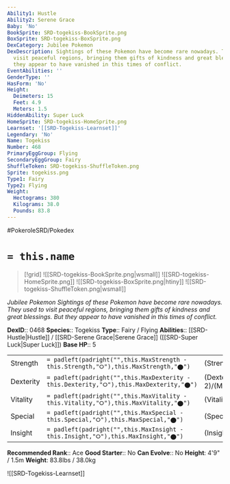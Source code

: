 ```yaml
---
Ability1: Hustle
Ability2: Serene Grace
Baby: 'No'
BookSprite: SRD-togekiss-BookSprite.png
BoxSprite: SRD-togekiss-BoxSprite.png
DexCategory: Jubilee Pokemon
DexDescription: Sightings of these Pokemon have become rare nowadays. They used to
  visit peaceful regions, bringing them gifts of kindness and great blessings. But
  they appear to have vanished in this times of conflict.
EventAbilities: ''
GenderType: ''
HasForm: 'No'
Height:
  Deimeters: 15
  Feet: 4.9
  Meters: 1.5
HiddenAbility: Super Luck
HomeSprite: SRD-togekiss-HomeSprite.png
Learnset: '[[SRD-Togekiss-Learnset]]'
Legendary: 'No'
Name: Togekiss
Number: 468
PrimaryEggGroup: Flying
SecondaryEggGroup: Fairy
ShuffleToken: SRD-togekiss-ShuffleToken.png
Sprite: togekiss.png
Type1: Fairy
Type2: Flying
Weight:
  Hectograms: 380
  Kilograms: 38.0
  Pounds: 83.8
---
```


#PokeroleSRD/Pokedex

# `= this.name`

> [!grid]
> ![[SRD-togekiss-BookSprite.png|wsmall]]
> ![[SRD-togekiss-HomeSprite.png]]
> ![[SRD-togekiss-BoxSprite.png|htiny]]
> ![[SRD-togekiss-ShuffleToken.png|wsmall]]


*Jubilee Pokemon*
*Sightings of these Pokemon have become rare nowadays. They used to visit peaceful regions, bringing them gifts of kindness and great blessings. But they appear to have vanished in this times of conflict.*

**DexID**:: 0468
**Species**:: Togekiss
**Type**:: Fairy / Flying
**Abilities**:: [[SRD-Hustle|Hustle]] / [[SRD-Serene Grace|Serene Grace]] ([[SRD-Super Luck|Super Luck]])
**Base HP**:: 5

|           |                                                                                        |                                          |
| --------- | -------------------------------------------------------------------------------------- | ---------------------------------------- |
| Strength  | `= padleft(padright("",this.MaxStrength - this.Strength,"⭘"),this.MaxStrength,"⬤")`    | (Strength::2)/(MaxStrength::4)   |
| Dexterity | `= padleft(padright("",this.MaxDexterity - this.Dexterity,"⭘"),this.MaxDexterity,"⬤")` | (Dexterity:: 2)/(MaxDexterity::5) |
| Vitality  | `= padleft(padright("",this.MaxVitality - this.Vitality,"⭘"),this.MaxVitality,"⬤")`    | (Vitality::3)/(MaxVitality::6)   |
| Special   | `= padleft(padright("",this.MaxSpecial - this.Special,"⭘"),this.MaxSpecial,"⬤")`       | (Special::3)/(MaxSpecial::7)     |
| Insight   | `= padleft(padright("",this.MaxInsight - this.Insight,"⭘"),this.MaxInsight,"⬤")`       | (Insight::3)/(MaxInsight::6)     |


**Recommended Rank**:: Ace
**Good Starter**:: No
**Can Evolve**:: No
**Height**: 4'9" / 1.5m
**Weight**: 83.8lbs / 38.0kg

![[SRD-Togekiss-Learnset]]